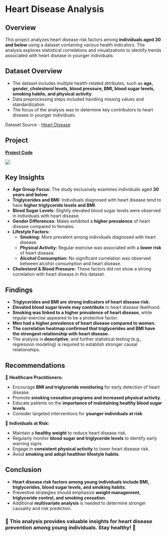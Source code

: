 # Heart Disease Analysis

## Overview

This project analyzes heart disease risk factors among **individuals aged 30 and below** using a dataset containing various health indicators. The analysis explores statistical correlations and visualizations to identify trends associated with heart disease in younger individuals.

## Dataset Overview

- The dataset includes multiple health-related attributes, such as **age, gender, cholesterol levels, blood pressure, BMI, blood sugar levels, smoking habits, and physical activity**.
- Data preprocessing steps included handling missing values and standardization.
- The focus of the analysis was to determine key contributors to heart disease in younger individuals.

Dataset Source - [Heart Disease](https://www.kaggle.com/datasets/oktayrdeki/heart-disease/data)

## Project

**[Project Code](https://www.kaggle.com/code/fahed7/heart-disease-analysis)**

<img src="https://static01.nyt.com/images/2024/11/19/well/07HEART-DISEASE-RISK/07HEART-DISEASE-RISK-superJumbo.jpg?quality=75&auto=webp" >

## Key Insights

- **Age Group Focus:** The study exclusively examines individuals aged **30 years and below**.
- **Triglycerides and BMI:** Individuals diagnosed with heart disease tend to have **higher triglyceride levels and BMI**.
- **Blood Sugar Levels:** Slightly elevated blood sugar levels were observed in individuals with heart disease.
- **Gender Differences:** Males exhibited a **higher prevalence** of heart disease compared to females.
- **Lifestyle Factors:**
  - **Smoking:** More prevalent among individuals diagnosed with heart disease.
  - **Physical Activity:** Regular exercise was associated with a **lower risk** of heart disease.
  - **Alcohol Consumption:** No significant correlation was observed between alcohol consumption and heart disease.
- **Cholesterol & Blood Pressure:** These factors did not show a strong correlation with heart disease in this dataset.

## Findings

- **Triglycerides and BMI are strong indicators of heart disease risk.**
- **Elevated blood sugar levels may contribute** to heart disease likelihood.
- **Smoking was linked to a higher prevalence of heart disease**, while regular exercise appeared to be a protective factor.
- **Men had a higher prevalence of heart disease compared to women.**
- **The correlation heatmap confirmed that triglycerides and BMI have the strongest relationship with heart disease.**
- The analysis is **descriptive**, and further statistical testing (e.g., regression modeling) is required to establish stronger causal relationships.

## Recommendations

📌 **Healthcare Practitioners:**

- Encourage **BMI and triglyceride monitoring** for early detection of heart disease.
- Promote **smoking cessation programs and increased physical activity**.
- Educate patients on the **importance of maintaining healthy blood sugar levels**.
- Consider targeted interventions for **younger individuals at risk**.

📌 **Individuals at Risk:**

- Maintain a **healthy weight** to reduce heart disease risk.
- Regularly monitor **blood sugar and triglyceride levels** to identify early warning signs.
- Engage in **consistent physical activity** to lower heart disease risk.
- Avoid **smoking and adopt healthier lifestyle habits**.

## Conclusion

- **Heart disease risk factors among young individuals include BMI, triglycerides, blood sugar levels, and smoking habits.**
- Preventive strategies should emphasize **weight management, triglyceride control, and smoking cessation**.
- Additional **multivariate analysis** is needed to determine stronger causality and risk prediction.

### 🚀 This analysis provides valuable insights for heart disease prevention among young individuals. Stay healthy! 💙

